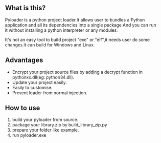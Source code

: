 ## What is this?
Pyloader is a python project loader.It allows user to bundles a Python application and all its dependencies into a single package.And you can run it without installing a python interpreter or any modules.

It's not an easy tool to build project "exe" or "elf",it needs user do some changes.It can build for Windows and Linux. 

## Advantages
* Encrypt your project source files by adding a decrypt function in pythonxx.dll(eg: python34.dll).
* Update your project easily.
* Easily to customise.
* Prevent loader from normal injection.

## How to use
1. build your pyloader from source.
2. package your library.zip by build_library_zip.py
3. prepare your folder like example.
4. run pyloader.exe
